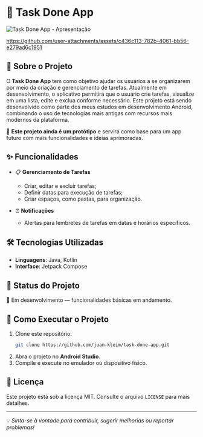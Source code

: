 # 📌 Task Done App

![Task Done App - Apresentação](https://github.com/user-attachments/assets/4d15d57b-1a57-4e6e-b200-7fa0b09987c4)

https://github.com/user-attachments/assets/c436c113-782b-4061-bb56-e279ad6c1951

## 📖 Sobre o Projeto
O **Task Done App** tem como objetivo ajudar os usuários a se organizarem por meio da criação e gerenciamento de tarefas. Atualmente em desenvolvimento, o aplicativo permitirá que o usuário crie tarefas, visualize em uma lista, edite e exclua conforme necessário. Este projeto está sendo desenvolvido como parte dos meus estudos em desenvolvimento Android, combinando o uso de tecnologias mais antigas com recursos mais modernos da plataforma.

🚧 **Este projeto ainda é um protótipo** e servirá como base para um app futuro com mais funcionalidades e ideias aprimoradas.

## ✨ Funcionalidades
- 📋 **Gerenciamento de Tarefas**
  - Criar, editar e excluir tarefas;
  - Definir datas para execução de tarefas;
  - Criar espaços, como pastas, para organização.
   
- ⏰ **Notificações**
  - Alertas para lembretes de tarefas em datas e horários específicos.

## 🛠️ Tecnologias Utilizadas
- **Linguagens**: Java, Kotlin
- **Interface**: Jetpack Compose

## 📌 Status do Projeto
🚀 Em desenvolvimento — funcionalidades básicas em andamento.

## 📂 Como Executar o Projeto
1. Clone este repositório:
   ```bash
   git clone https://github.com/juan-kleim/task-done-app.git
   ```
2. Abra o projeto no **Android Studio**.
3. Compile e execute no emulador ou dispositivo físico.

## 📜 Licença
Este projeto está sob a licença MIT. Consulte o arquivo `LICENSE` para mais detalhes.

---
💡 *Sinta-se à vontade para contribuir, sugerir melhorias ou reportar problemas!*
